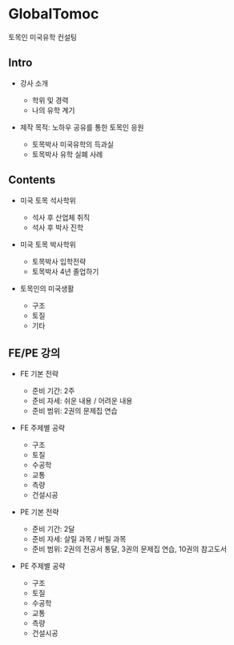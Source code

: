 # GlobalTomoc
토목인 미국유학 컨설팅


## Intro
- 강사 소개
    - 학위 및 경력
    - 나의 유학 계기
    
- 제작 목적: 노하우 공유를 통한 토목인 응원
    - 토목박사 미국유학의 득과실
    - 토목박사 유학 실폐 사례


## Contents
- 미국 토목 석사학위
    - 석사 후 산업체 취직
    - 석사 후 박사 진학
    
- 미국 토목 박사학위
    - 토목박사 입학전략
    - 토목박사 4년 졸업하기

- 토목인의 미국생활
    - 구조
    - 토질
    - 기타

## FE/PE 강의
- FE 기본 전략
    -  준비 기간: 2주
    -  준비 자세: 쉬운 내용 / 어려운 내용
    -  준비 범위: 2권의 문제집 연습

- FE 주제별 공략
    - 구조
    - 토질
    - 수공학
    - 교통
    - 측량
    - 건설시공

- PE 기본 전략
    - 준비 기간: 2달
    - 준비 자세: 살릴 과목 / 버릴 과목
    - 준비 범위: 2권의 전공서 통달, 3권의 문제집 연습, 10권의 참고도서
    
- PE 주제별 공략
    - 구조
    - 토질
    - 수공학
    - 교통
    - 측량
    - 건설시공
